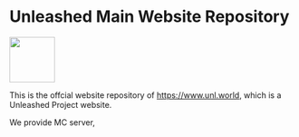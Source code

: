 # Unleashed Main Website Repository
<img src="https://user-images.githubusercontent.com/62322900/117293636-3c08a080-aea4-11eb-89c0-821fb32beb9e.png" width=80px >

This is the offcial website repository of https://www.unl.world, which is a Unleashed Project website.

We provide MC server, 
